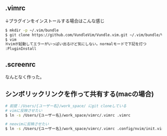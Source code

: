 ## .vimrc
↓プラグインをインストールする場合はこんな感じ 
```bash
$ mkdir -p ~/.vim/bundle
$ git clone https://github.com/VundleVim/Vundle.vim.git ~/.vim/bundle/Vundle.vim
$ vim
※vimが起動してエラーがいっぱい出るけど気にしない。normalモードで下記を打つ
:PluginInstall
```

## .screenrc
なんとなく作った。

## シンボリックリンクを作って共有する(macの場合)
```bash
# 前提：/Users/{ユーザー名}/work_space/ にgit cloneしている
# vimに反映させたい
$ ln -s /Users/{ユーザー名}/work_space/vimrc/.vimrc .vimrc

# neovimに反映させたい
$ ln -s /Users/{ユーザー名}/work_space/vimrc/.vimrc .config/nvim/init.vim
```
